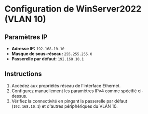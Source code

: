 # Configuration de WinServer2022 (VLAN 10)

## Paramètres IP
- **Adresse IP:** `192.168.10.10`
- **Masque de sous-réseau:** `255.255.255.0`
- **Passerelle par défaut:** `192.168.10.1`

## Instructions
1. Accédez aux propriétés réseau de l'interface Ethernet.
2. Configurez manuellement les paramètres IPv4 comme spécifié ci-dessus.
3. Vérifiez la connectivité en pingant la passerelle par défaut (`192.168.10.1`) et d'autres périphériques du VLAN 10.
